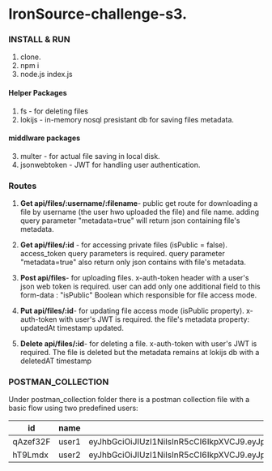 # IronSource-challenge-s3.

### INSTALL & RUN
1. clone.
2. npm i
3. node.js index.js

#### Helper Packages
1. fs - for deleting files
2. lokijs - in-memory nosql presistant db for saving files metadata.
#### middlware packages
3. multer - for actual file saving in local disk.
4. jsonwebtoken - JWT for handling user authentication. 

### Routes
1. **Get api/files/:username/:filename**- public get route for downloading a file by username (the user hwo uploaded the file) and file name.
adding query parameter "metadata=true" will return json containing file's metadata.

2. **Get api/files/:id** - for accessing private files (isPublic = false). access_token query parameters is required.
query parameter "metadata=true" also return only json contains with file's metadata. 
3. **Post api/files**- for uploading files. x-auth-token header with a user's json web token is required.
user can add only one additional field to this form-data : "isPublic" Boolean which responsible for file access mode. 

4. **Put api/files/:id**- for updating file access mode (isPublic property). x-auth-token with user's JWT is required.
the file's metadata property: updatedAt timestamp updated. 

5. **Delete api/files/:id**- for deleting a file.
x-auth-token with user's JWT is required.
The file is deleted but the metadata remains at lokijs db with a deletedAT timestamp

### POSTMAN_COLLECTION
Under postman_collection folder there is a postman collection file with a basic flow using two predefined users: 

|id|name|jwt(access_token)|
|-|-|-|
|qAzef32F|user1|eyJhbGciOiJIUzI1NiIsInR5cCI6IkpXVCJ9.eyJpZCI6InFBemVmMzJGIiwibmFtZSI6InVzZXIxIn0.MCnE0A9zSIvXRjeaApxMzuMPr_cjQp1UDtQK0UuCDTw|
|hT9Lmdx|user2|eyJhbGciOiJIUzI1NiIsInR5cCI6IkpXVCJ9.eyJpZCI6ImhUOUxtZHgiLCJuYW1lIjoidXNlcjIifQ.Inq84KA7qi3i_RIq73AErlEcR9NOnMWeEqFHSnFNoH0|